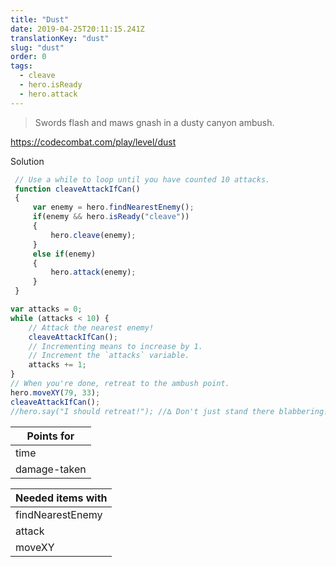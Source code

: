 ```yaml
---
title: "Dust"
date: 2019-04-25T20:11:15.241Z
translationKey: "dust"
slug: "dust"
order: 0
tags:
  - cleave
  - hero.isReady
  - hero.attack
---
```


> Swords flash and maws gnash in a dusty canyon ambush.

https://codecombat.com/play/level/dust

Solution

```javascript
 // Use a while to loop until you have counted 10 attacks.
 function cleaveAttackIfCan()
 {
     var enemy = hero.findNearestEnemy();
     if(enemy && hero.isReady("cleave"))
     {
         hero.cleave(enemy);
     }
     else if(enemy)
     {
         hero.attack(enemy);
     }
 }

var attacks = 0;
while (attacks < 10) {
    // Attack the nearest enemy!
    cleaveAttackIfCan();    
    // Incrementing means to increase by 1.
    // Increment the `attacks` variable.
    attacks += 1;
}
// When you're done, retreat to the ambush point.
hero.moveXY(79, 33);
cleaveAttackIfCan(); 
//hero.say("I should retreat!"); //∆ Don't just stand there blabbering!

```

Points for |
--- |
time |
damage-taken |

Needed items with |
--- |
findNearestEnemy |
attack |
moveXY |


